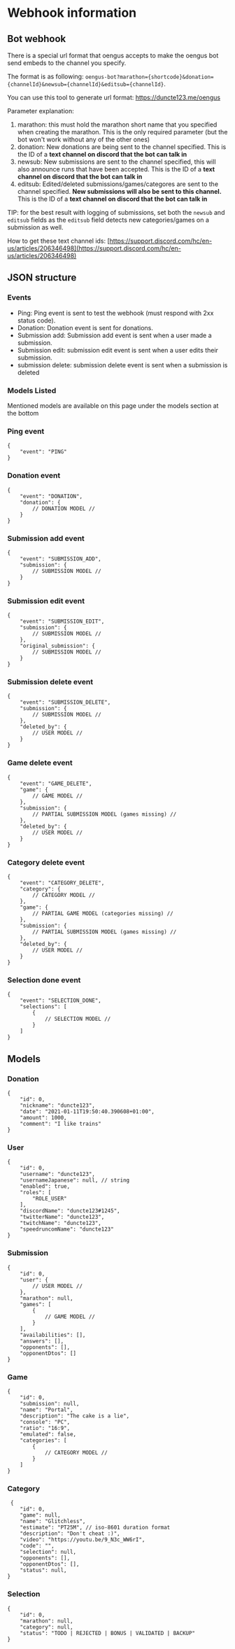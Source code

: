 # Webhook information

## Bot webhook
There is a special url format that oengus accepts to make the oengus bot send embeds to the channel you specify.

The format is as following: `oengus-bot?marathon={shortcode}&donation={channelId}&newsub={channelId}&editsub={channelId}`.

You can use this tool to generate url format: https://duncte123.me/oengus

Parameter explanation:
1. marathon: this must hold the marathon short name that you specified when creating the marathon. This is the only required parameter (but the bot won't work without any of the other ones)
2. donation: New donations are being sent to the channel specified. This is the ID of a **text channel on discord that the bot can talk in**
3. newsub: New submissions are sent to the channel specified, this will also announce runs that have been accepted. This is the ID of a **text channel on discord that the bot can talk in**
4. editsub: Edited/deleted submissions/games/categores are sent to the channel specified. **New submissions will also be sent to this channel.** This is the ID of a **text channel on discord that the bot can talk in**

TIP: for the best result with logging of submissions, set both the `newsub` and `editsub` fields as the `editsub` field detects new categories/games on a submission as well.

How to get these text channel ids: [https://support.discord.com/hc/en-us/articles/206346498](https://support.discord.com/hc/en-us/articles/206346498)

## JSON structure
### Events
- Ping: Ping event is sent to test the webhook (must respond with 2xx status code).
- Donation: Donation event is sent for donations.
- Submission add: Submission add event is sent when a user made a submission.
- Submission edit: submission edit event is sent when a user edits their submission.
- submission delete: submission delete event is sent when a submission is deleted


### Models Listed
Mentioned models are available on this page under the models section at the bottom

### Ping event
```json5
{
    "event": "PING"
}
```
### Donation event
```json5
{
    "event": "DONATION",
    "donation": {
        // DONATION MODEL //
    }
}
```
### Submission add event
```json5
{
    "event": "SUBMISSION_ADD",
    "submission": {
        // SUBMISSION MODEL //
    }
}
```
### Submission edit event
```json5
{
    "event": "SUBMISSION_EDIT",
    "submission": {
        // SUBMISSION MODEL //
    },
    "original_submission": {
        // SUBMISSION MODEL //
    }
}
```
### Submission delete event
```json5
{
    "event": "SUBMISSION_DELETE",
    "submission": {
        // SUBMISSION MODEL //
    },
    "deleted_by": {
        // USER MODEL //
    }
}
```
### Game delete event
```json5
{
    "event": "GAME_DELETE",
    "game": {
        // GAME MODEL //
    },
    "submission": {
        // PARTIAL SUBMISSION MODEL (games missing) //
    },
    "deleted_by": {
        // USER MODEL //
    }
}
```
### Category delete event
```json5
{
    "event": "CATEGORY_DELETE",
    "category": {
        // CATEGORY MODEL //
    },
    "game": {
        // PARTIAL GAME MODEL (categories missing) //
    },
    "submission": {
        // PARTIAL SUBMISSION MODEL (games missing) //
    },
    "deleted_by": {
        // USER MODEL //
    }
}
```
### Selection done event
```json5
{
    "event": "SELECTION_DONE",
    "selections": [
        {
            // SELECTION MODEL //
        }
    ]
}
```

## Models
### Donation
```json5
{
    "id": 0,
    "nickname": "duncte123",
    "date": "2021-01-11T19:50:40.390608+01:00",
    "amount": 1000,
    "comment": "I like trains"
}
```
### User
```json5
{
    "id": 0,
    "username": "duncte123",
    "usernameJapanese": null, // string
    "enabled": true,
    "roles": [
        "ROLE_USER"
    ],
    "discordName": "duncte123#1245",
    "twitterName": "duncte123",
    "twitchName": "duncte123",
    "speedruncomName": "duncte123"
}
```
### Submission
```json5
{
    "id": 0,
    "user": {
        // USER MODEL //
    },
    "marathon": null,
    "games": [
        {
            // GAME MODEL //
        }
    ],
    "availabilities": [],
    "answers": [],
    "opponents": [],
    "opponentDtos": []
}
```
### Game
```json5
{
    "id": 0,
    "submission": null,
    "name": "Portal",
    "description": "The cake is a lie",
    "console": "PC",
    "ratio": "16:9",
    "emulated": false,
    "categories": [
        {
            // CATEGORY MODEL //
        }
    ]
}
```
### Category
```json5
 {
    "id": 0,
    "game": null,
    "name": "Glitchless",
    "estimate": "PT25M", // iso-8601 duration format
    "description": "Don't cheat :)",
    "video": "https://youtu.be/9_N3c_WW6rI",
    "code": "",
    "selection": null,
    "opponents": [],
    "opponentDtos": [],
    "status": null,
}
```
### Selection
```json5
{
    "id": 0,
    "marathon": null,
    "category": null,
    "status": "TODO | REJECTED | BONUS | VALIDATED | BACKUP"
}
```
